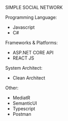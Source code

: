 SIMPLE SOCIAL NETWORK

Programming Language:
  + Javascript
  + C#
 
Frameworks & Platforms:
  + ASP.NET CORE API
  + REACT JS
 
System Architect:
  + Clean Architect

Other:
  + MediatR
  + SemanticUI
  + Typescript
  + Postman
